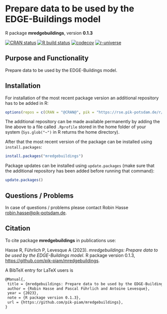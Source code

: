# Prepare data to be used by the EDGE-Buildings model

R package **mredgebuildings**, version **0.1.3**

[![CRAN status](https://www.r-pkg.org/badges/version/mredgebuildings)](https://cran.r-project.org/package=mredgebuildings)  [![R build status](https://github.com/pik-piam/mredgebuildings/workflows/check/badge.svg)](https://github.com/pik-piam/mredgebuildings/actions) [![codecov](https://codecov.io/gh/pik-piam/mredgebuildings/branch/master/graph/badge.svg)](https://app.codecov.io/gh/pik-piam/mredgebuildings) [![r-universe](https://pik-piam.r-universe.dev/badges/mredgebuildings)](https://pik-piam.r-universe.dev/builds)

## Purpose and Functionality

Prepare data to be used by the EDGE-Buildings model.


## Installation

For installation of the most recent package version an additional repository has to be added in R:

```r
options(repos = c(CRAN = "@CRAN@", pik = "https://rse.pik-potsdam.de/r/packages"))
```
The additional repository can be made available permanently by adding the line above to a file called `.Rprofile` stored in the home folder of your system (`Sys.glob("~")` in R returns the home directory).

After that the most recent version of the package can be installed using `install.packages`:

```r 
install.packages("mredgebuildings")
```

Package updates can be installed using `update.packages` (make sure that the additional repository has been added before running that command):

```r 
update.packages()
```

## Questions / Problems

In case of questions / problems please contact Robin Hasse <robin.hasse@pik-potsdam.de>.

## Citation

To cite package **mredgebuildings** in publications use:

Hasse R, Führlich P, Levesque A (2023). _mredgebuildings: Prepare data to be used by the EDGE-Buildings model_. R package version 0.1.3, <https://github.com/pik-piam/mredgebuildings>.

A BibTeX entry for LaTeX users is

 ```latex
@Manual{,
  title = {mredgebuildings: Prepare data to be used by the EDGE-Buildings model},
  author = {Robin Hasse and Pascal Führlich and Antoine Levesque},
  year = {2023},
  note = {R package version 0.1.3},
  url = {https://github.com/pik-piam/mredgebuildings},
}
```
